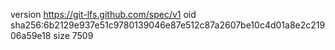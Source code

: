 version https://git-lfs.github.com/spec/v1
oid sha256:6b2129e937e51c9780139046e87e512c87a2607be10c4d01a8e2c21906a59e18
size 7509

